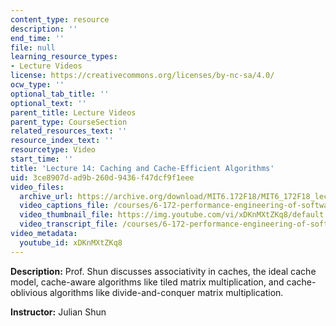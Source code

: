 ```yaml
---
content_type: resource
description: ''
end_time: ''
file: null
learning_resource_types:
- Lecture Videos
license: https://creativecommons.org/licenses/by-nc-sa/4.0/
ocw_type: ''
optional_tab_title: ''
optional_text: ''
parent_title: Lecture Videos
parent_type: CourseSection
related_resources_text: ''
resource_index_text: ''
resourcetype: Video
start_time: ''
title: 'Lecture 14: Caching and Cache-Efficient Algorithms'
uid: 3ce8907d-ad9b-260d-9436-f47dcf9f1eee
video_files:
  archive_url: https://archive.org/download/MIT6.172F18/MIT6_172F18_lecture_14_300k.mp4
  video_captions_file: /courses/6-172-performance-engineering-of-software-systems-fall-2018/a4cf806f928a506cbe85c8bbf333083c_xDKnMXtZKq8.vtt
  video_thumbnail_file: https://img.youtube.com/vi/xDKnMXtZKq8/default.jpg
  video_transcript_file: /courses/6-172-performance-engineering-of-software-systems-fall-2018/7d9bd2d2b309a0c7d07011d1fe1f9302_xDKnMXtZKq8.pdf
video_metadata:
  youtube_id: xDKnMXtZKq8
---
```


**Description:** Prof. Shun discusses associativity in caches, the ideal cache model, cache-aware algorithms like tiled matrix multiplication, and cache-oblivious algorithms like divide-and-conquer matrix multiplication.

**Instructor:** Julian Shun

